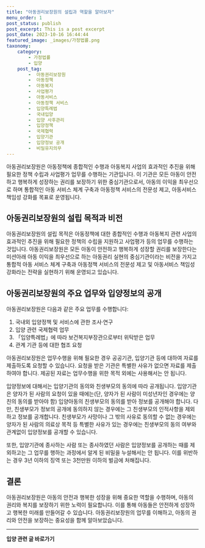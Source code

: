 ```yaml
---
title: "아동권리보장원의 설립과 역할을 알아보자"
menu_order: 1
post_status: publish
post_excerpt: This is a post excerpt
post_date: 2023-10-16 16:44:44
featured_image: _images/가정법률.png
taxonomy:
    category:
        - 가정법률
        - 입양
    post_tag:
        -  아동권리보장원
        -  아동정책
        -  아동복지
        -  사업평가
        -  아동서비스
        -  아동정책 서비스
        -  입양특례법
        -  국내입양
        -  입양 사후관리
        -  입양정책
        -  국제협력
        -  입양기관
        -  입양정보 공개
        -  비밀유지의무
---
```



아동권리보장원은 아동정책에 종합적인 수행과 아동복지 사업의 효과적인 추진을 위해 필요한 정책 수립과 사업평가 업무를 수행하는 기관입니다. 이 기관은 모든 아동이 안전하고 행복하게 성장하는 권리를 보장하기 위한 중심기관으로서, 아동의 이익을 최우선으로 하며 통합적인 아동 서비스 체계 구축과 아동정책 서비스의 전문성 제고, 아동서비스 책임성 강화를 목표로 운영됩니다.

## 아동권리보장원의 설립 목적과 비전

아동권리보장원의 설립 목적은 아동정책에 대한 종합적인 수행과 아동복지 관련 사업의 효과적인 추진을 위해 필요한 정책의 수립을 지원하고 사업평가 등의 업무를 수행하는 것입니다. 아동권리보장원은 모든 아동이 안전하고 행복하게 성장할 권리를 보장한다는 미션아래 아동 이익을 최우선으로 하는 아동권리 실현의 중심기관이라는 비전을 가지고 통합적 아동 서비스 체계 구축과 아동정책 서비스의 전문성 제고 및 아동서비스 책임성 강화라는 전략을 실현하기 위해 운영되고 있습니다.

## 아동권리보장원의 주요 업무와 입양정보의 공개

아동권리보장원은 다음과 같은 주요 업무를 수행합니다:

1. 국내외 입양정책 및 서비스에 관한 조사·연구
2. 입양 관련 국제협력 업무
3. 「입양특례법」에 따라 보건복지부장관으로부터 위탁받은 업무
4. 관계 기관 등에 대한 협조 요청

아동권리보장원은 업무수행을 위해 필요한 경우 공공기관, 입양기관 등에 대하여 자료를 제출하도록 요청할 수 있습니다. 요청을 받은 기관은 특별한 사유가 없으면 자료를 제출하여야 합니다. 제공된 자료는 업무수행을 위한 목적 외에는 사용해서는 안 됩니다.

입양정보에 대해서는 입양기관의 동의와 친생부모의 동의에 따라 공개됩니다. 입양기관은 양자가 된 사람의 요청이 있을 때에는(단, 양자가 된 사람이 미성년자인 경우에는 양친의 동의를 받아야 함) 입양아동의 친생부모의 동의를 받아 정보를 공개해야 합니다. 다만, 친생부모가 정보의 공개에 동의하지 않는 경우에는 그 친생부모의 인적사항을 제외하고 정보를 공개합니다. 친생부모가 사망이나 그 밖의 사유로 동의할 수 없는 경우에는 양자가 된 사람의 의료상 목적 등 특별한 사유가 있는 경우에는 친생부모의 동의 여부와 관계없이 입양정보를 공개할 수 있습니다.

또한, 입양기관에 종사하는 사람 또는 종사하였던 사람은 입양정보를 공개하는 때를 제외하고는 그 업무를 행하는 과정에서 알게 된 비밀을 누설해서는 안 됩니다. 이를 위반하는 경우 3년 이하의 징역 또는 3천만원 이하의 벌금에 처해집니다.

## 결론

아동권리보장원은 아동의 안전과 행복한 성장을 위해 중요한 역할을 수행하며, 아동의 권리와 복지를 보장하기 위한 노력이 필요합니다. 이를 통해 아동들은 안전하게 성장하고 행복한 미래를 만들어갈 수 있습니다. 아동권리보장원의 업무를 이해하고, 아동의 권리와 안전을 보장하는 중요성을 함께 알아보았습니다.
<!-- wp:separator -->
<hr class="wp-block-separator has-alpha-channel-opacity"/>
<!-- /wp:separator -->

<!-- wp:group {"backgroundColor":"base","layout":{"type":"constrained"}} -->
<div class="wp-block-group has-base-background-color has-background"><!-- wp:paragraph {"align":"center","fontSize":"large"} -->
<p class="has-text-align-center has-large-font-size"><strong>입양 관련 글 바로가기</strong></p>
<!-- /wp:paragraph -->


<!-- wp:latest-posts
{"categories":[{"id":1407,"count":19,"description":"","link":"https://uknowlaw.com/category/%ec%9e%85%ec%96%91/","name":"입양","slug":"입양","taxonomy":"category","parent":0,"meta":[],"_links":{"self":[{"href":"https://uknowlaw.com/wp-json/wp/v2/categories/1407"}],"collection":[{"href":"https://uknowlaw.com/wp-json/wp/v2/categories"}],"about":[{"href":"https://uknowlaw.com/wp-json/wp/v2/taxonomies/category"}],"wp:post_type":[{"href":"https://uknowlaw.com/wp-json/wp/v2/posts?categories=1407"}],"curies":[{"name":"wp","href":"https://api.w.org/{rel}","templated":true}]}}],"postsToShow":100,"excerptLength":28,"postLayout":"grid","columns":2,"featuredImageAlign":"left","featuredImageSizeSlug":"large","fontSize":"medium"} /--></div>
<!-- /wp:group -->